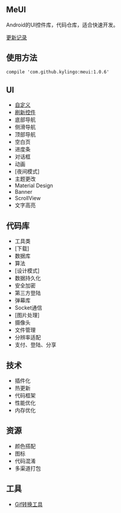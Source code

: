 ## MeUI
Android的UI控件库，代码仓库，适合快速开发。

[更新记录](./docs/Release.md)

## 使用方法
`compile 'com.github.kylingo:meui:1.0.6'`

## UI
* [自定义](./docs/custom/)
* [刷新控件](./docs/refresh/Refresh.md)
* 底部导航
* 侧滑导航
* 顶部导航
* 空白页
* 进度条
* 对话框
* 动画
* [夜间模式]
* 主题更改
* Material Design
* Banner
* ScrollView
* 文字高亮

## 代码库
* 工具类
* [下载]
* 数据库
* 算法
* [设计模式]
* 数据持久化
* 安全加密
* 第三方登陆
* 弹幕库
* Socket通信
* [图片处理]
* 摄像头
* 文件管理
* 分辨率适配
* 支付、登陆、分享

## 技术
* 插件化
* 热更新
* 代码框架
* 性能优化
* 内存优化

## 资源
* 颜色搭配
* 图标
* 代码混淆
* 多渠道打包

## 工具
- [Gif转换工具](https://ezgif.com)

